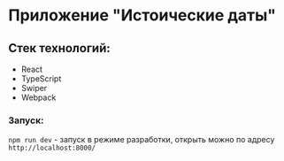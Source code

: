 # Приложение "Истоические даты"

## Стек технологий:

- React
- TypeScript
- Swiper
- Webpack

### Запуск:

`npm run dev` - запуск в режиме разработки, открыть можно по адресу `http://localhost:8000/`
